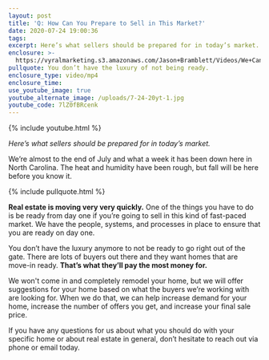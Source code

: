 ```yaml
---
layout: post
title: 'Q: How Can You Prepare to Sell in This Market?'
date: 2020-07-24 19:00:36
tags:
excerpt: Here’s what sellers should be prepared for in today’s market.
enclosure: >-
  https://vyralmarketing.s3.amazonaws.com/Jason+Bramblett/Videos/We+Can+Help+You+-+Jason+Bramblett+Real+Estate.mp4
pullquote: You don’t have the luxury of not being ready.
enclosure_type: video/mp4
enclosure_time:
use_youtube_image: true
youtube_alternate_image: /uploads/7-24-20yt-1.jpg
youtube_code: 7lZ0fBRcenk
---
```


{% include youtube.html %}

*Here’s what sellers should be prepared for in today’s market.*

We’re almost to the end of July and what a week it has been down here in North Carolina. The heat and humidity have been rough, but fall will be here before you know it.

{% include pullquote.html %}

**Real estate is moving very very quickly.** One of the things you have to do is be ready from day one if you’re going to sell in this kind of fast-paced market. We have the people, systems, and processes in place to ensure that you are ready on day one.&nbsp;

You don’t have the luxury anymore to not be ready to go right out of the gate. There are lots of buyers out there and they want homes that are move-in ready. **That’s what they’ll pay the most money for.**

We won't come in and completely remodel your home, but we will offer suggestions for your home based on what the buyers we’re working with are looking for. When we do that, we can help increase demand for your home, increase the number of offers you get, and increase your final sale price.

If you have any questions for us about what you should do with your specific home or about real estate in general, don’t hesitate to reach out via phone or email today.